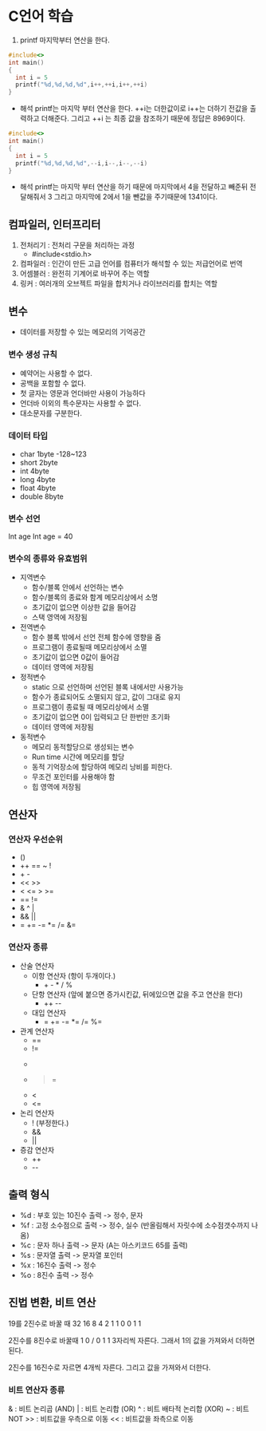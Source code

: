 # C언어 학습

1. printf 마지막부터 연산을 한다.

```c
#include<>
int main()
{
  int i = 5
  printf("%d,%d,%d,%d",i++,++i,i++,++i)
}
```

- 해석
  printf는 마지막 부터 연산을 한다.
  ++i는 더한값이로 i++는 더하기 전값을 출력하고 더해준다.
  그리고 ++i 는 최종 값을 참조하기 때문에 정답은 8969이다.

```c
#include<>
int main()
{
  int i = 5
  printf("%d,%d,%d,%d",--i,i--,i--,--i)
}
```

- 해석
  printf는 마지막 부터 연산을 하기 때문에
  마지막에서 4을 전달하고 빼준뒤 전달해줘서 3 그리고 마지막에 2에서 1을 뺀값을 주기때문에 1341이다.

## 컴파일러, 인터프리터

1. 전처리기 : 전처리 구문을 처리하는 과정
   - #include<stdio.h>
2. 컴파일러 : 인간이 만든 고급 언어를 컴퓨터가 해석할 수 있는 저급언어로 번역
3. 어셈블러 : 완전히 기계어로 바꾸어 주는 역할
4. 링커 : 여러개의 오브젝트 파일을 합치거나 라이브러리를 합치는 역할

## 변수

- 데이터를 저장할 수 있는 메모리의 기억공간

### 변수 생성 규칙

- 예약어는 사용할 수 없다.
- 공백을 포함할 수 없다.
- 첫 글자는 영문과 언더바만 사용이 가능하다
- 언더바 이외의 특수문자는 사용할 수 없다.
- 대소문자를 구분한다.

### 데이터 타입

- char 1byte -128~123
- short 2byte
- int 4byte
- long 4byte
- float 4byte
- double 8byte

### 변수 선언

Int age
Int age = 40

### 변수의 종류와 유효범위

- 지역변수
  - 함수/블록 안에서 선언하는 변수
  - 함수/블록의 종료와 함계 메모리상에서 소명
  - 초기값이 없으면 이상한 값을 들어감
  - 스택 영역에 저장됨
- 전역변수
  - 함수 블록 밖에서 선언 전체 함수에 영향을 줌
  - 프로그램이 종료될때 메모리상에서 소멸
  - 초기값이 없으면 0값이 들어감
  - 데이터 영역에 저장됨
- 정적변수
  - static 으로 선언하며 선언된 블록 내에서만 사용가능
  - 함수가 종료되어도 소멸되지 않고, 값이 그대로 유지
  - 프로그램이 종료될 때 메모리상에서 소멸
  - 초기값이 없으면 0이 입력되고 단 한번만 초기화
  - 데이터 영역에 저장됨
- 동적변수
  - 메모리 동적할당으로 생성되는 변수
  - Run time 시간에 메모리를 할당
  - 동적 기억장소에 할당하여 메모리 낭비를 피한다.
  - 무조건 포인터를 사용해야 함
  - 힙 영역에 저장됨

## 연산자

### 연산자 우선순위

- ()
- ++ == ~ !
- \+ -
- << >>
- < <= > >=
- == !=
- & ^ |
- && ||
- = += -= \*= /= &=

### 연산자 종류

- 산술 연산자
  - 이항 연산자 (항이 두개이다.)
    - \+ \- \* \/ \%
  - 단항 연산자 (앞에 붙으면 증가시킨값, 뒤에있으면 값을 주고 연산을 한다)
    - \++ \--
  - 대입 연산자
    - = += -= \*= /= %=
- 관계 연산자
  - ==
  - !=
  - >
  - > =
  - <
  - <=
- 논리 연산자
  - ! (부정한다.)
  - &&
  - ||
- 증감 연산자
  - ++
  - \--

## 출력 형식

- %d : 부호 있는 10진수 출력 -> 정수, 문자
- %f : 고정 소수점으로 출력 -> 정수, 실수 (반올림해서 자릿수에 소수점갯수까지 나옴)
- %c : 문자 하나 출력 -> 문자 (A는 아스키코드 65를 출력)
- %s : 문자열 출력 -> 문자열 포인터
- %x : 16진수 출력 -> 정수
- %o : 8진수 출력 -> 정수

## 진법 변환, 비트 연산

19를 2진수로 바꿀 때 32 16 8 4 2 1
1 0 0 1 1

2진수를 8진수로 바꿀때
1 0 / 0 1 1 3자리씩 자른다.
그래서 1의 값을 가져와서 더하면 된다.

2진수를 16진수로 자르면
4개씩 자른다. 그리고 값을 가져와서 더한다.

### 비트 연산자 종류

& : 비트 논리곱 (AND)
| : 비트 논리합 (OR)
^ : 비트 배타적 논리합 (XOR)
~ : 비트 NOT
\>> : 비트값을 우측으로 이동
\<< : 비트값을 좌측으로 이동
